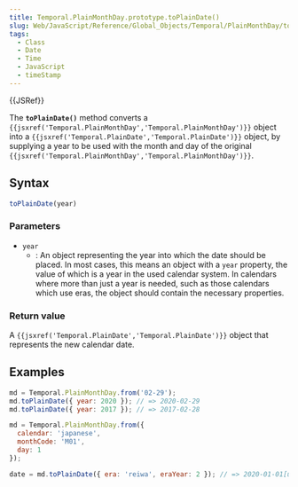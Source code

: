 ```yaml
---
title: Temporal.PlainMonthDay.prototype.toPlainDate()
slug: Web/JavaScript/Reference/Global_Objects/Temporal/PlainMonthDay/toPlainDate
tags:
  - Class
  - Date
  - Time
  - JavaScript
  - timeStamp
---
```

{{JSRef}}

<p class="summary"><span class="seoSummary">The <strong><code>toPlainDate()</code></strong> method converts a <code>{{jsxref('Temporal.PlainMonthDay','Temporal.PlainMonthDay')}}</code> object into a <code>{{jsxref('Temporal.PlainDate','Temporal.PlainDate')}}</code> object</span>, by supplying a year to be used with the month and day of the original <code>{{jsxref('Temporal.PlainMonthDay','Temporal.PlainMonthDay')}}</code>.</p>

## Syntax

```js
toPlainDate(year)
```

### Parameters

- `year`
  - : An object representing the year into which the date should be placed. In
    most cases, this means an object with a `year` property, the value of which
    is a year in the used calendar system. In calendars where more than just a
    year is needed, such as those calendars which use eras, the object should
    contain the necessary properties.

### Return value

A `{{jsxref('Temporal.PlainDate','Temporal.PlainDate')}}`
object that represents the new calendar date.

## Examples

```js
md = Temporal.PlainMonthDay.from('02-29');
md.toPlainDate({ year: 2020 }); // => 2020-02-29
md.toPlainDate({ year: 2017 }); // => 2017-02-28
```

```js
md = Temporal.PlainMonthDay.from({
  calendar: 'japanese',
  monthCode: 'M01',
  day: 1
});

date = md.toPlainDate({ era: 'reiwa', eraYear: 2 }); // => 2020-01-01[u-ca=japanese]
```

